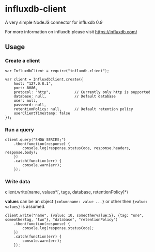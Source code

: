 # influxdb-client
A very simple NodeJS connector for influxdb 0.9

For more information on influxdb please visit https://influxdb.com/

## Usage
### Create a client
```
var InfluxdbClient = require("influxdb-client");

var client = InfluxdbClient.create({
    host: "127.0.0.1",  
    port: 8086,
    protocol: "http",           // Currently only http is supported
    database: null,             // Default database
    user: null,
    password: null,
    retentionPolicy: null,      // Default retention policy
    userClientTimestamp: false
});
```
### Run a query
```
client.query("SHOW SERIES;")
    .then(function(response) {
        console.log(response.statusCode, response.headers, response.body);
    })
    .catch(function(err) {
        console.warn(err);
    });
```
### Write data

client.write(name, values*[, tags, database, retentionPolicy]*)

**values** can be an object `{columnname: value ...}` or other then `{value: values}` is assumed.
```
client.write("name", {value: 10, someothervalue:5}, {tag: "one", someothertag, "two"}, "database", "retentionPolicy")
    .then(function(response) {
        console.log(response.statusCode);
    })
    .catch(function(err) {
        console.warn(err);
    });
```
